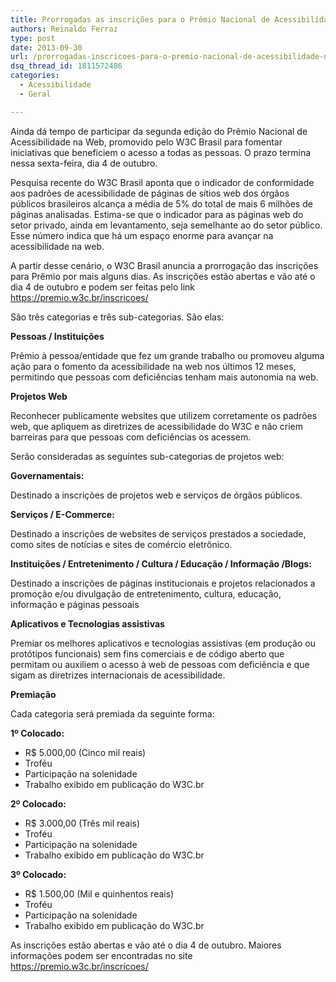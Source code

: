 ```yaml
---
title: Prorrogadas as inscrições para o Prêmio Nacional de Acessibilidade na Web
authors: Reinaldo Ferraz
type: post
date: 2013-09-30
url: /prorrogadas-inscricoes-para-o-premio-nacional-de-acessibilidade-na-web/
dsq_thread_id: 1811572486
categories:
  - Acessibilidade
  - Geral

---
```

Ainda dá tempo de participar da segunda edição do Prêmio Nacional de Acessibilidade na Web, promovido pelo W3C Brasil para fomentar iniciativas que beneficiem o acesso a todas as pessoas. O prazo termina nessa sexta-feira, dia 4 de outubro.

Pesquisa recente do W3C Brasil aponta que o indicador de conformidade aos padrões de acessibilidade de páginas de sítios web dos órgãos públicos brasileiros alcança a média de 5% do total de mais 6 milhões de páginas analisadas. Estima-se que o indicador para as páginas web do setor privado, ainda em levantamento, seja semelhante ao do setor público. Esse número indica que há um espaço enorme para avançar na acessibilidade na web.

A partir desse cenário, o W3C Brasil anuncia a prorrogação das inscrições para Prêmio por mais alguns dias. As inscrições estão abertas e vão até o dia 4 de outubro e podem ser feitas pelo link <https://premio.w3c.br/inscricoes/>

São três categorias e três sub-categorias. São elas:

**Pessoas / Instituições**
  
Prêmio à pessoa/entidade que fez um grande trabalho ou promoveu alguma ação para o fomento da acessibilidade na web nos últimos 12 meses, permitindo que pessoas com deficiências tenham mais autonomia na web.

**Projetos Web**
  
Reconhecer publicamente websites que utilizem corretamente os padrões web, que apliquem as diretrizes de acessibilidade do W3C e não criem barreiras para que pessoas com deficiências os acessem.

Serão consideradas as seguintes sub-categorias de projetos web:

**Governamentais:**
  
Destinado a inscrições de projetos web e serviços de órgãos públicos.

**Serviços / E-Commerce:**
  
Destinado a inscrições de websites de serviços prestados a sociedade, como sites de notícias e sites de comércio eletrônico.

**Instituições / Entretenimento / Cultura / Educação / Informação /Blogs:**
  
Destinado a inscrições de páginas institucionais e projetos relacionados a promoção e/ou divulgação de entretenimento, cultura, educação, informação e páginas pessoais

**Aplicativos e Tecnologias assistivas**
  
Premiar os melhores aplicativos e tecnologias assistivas (em produção ou protótipos funcionais) sem fins comerciais e de código aberto que permitam ou auxiliem o acesso à web de pessoas com deficiência e que sigam as diretrizes internacionais de acessibilidade.

**Premiação**
  
Cada categoria será premiada da seguinte forma:

**1º Colocado:**

  * R$ 5.000,00 (Cinco mil reais)
  * Troféu
  * Participação na solenidade
  * Trabalho exibido em publicação do W3C.br

**2º Colocado:**

  * R$ 3.000,00 (Três mil reais)
  * Troféu
  * Participação na solenidade
  * Trabalho exibido em publicação do W3C.br

**3º Colocado:**

  * R$ 1.500,00 (Mil e quinhentos reais)
  * Troféu
  * Participação na solenidade
  * Trabalho exibido em publicação do W3C.br

As inscrições estão abertas e vão até o dia 4 de outubro. Maiores informações podem ser encontradas no site <https://premio.w3c.br/inscricoes/>
